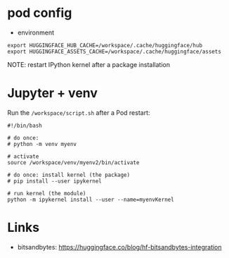 # pod config

- environment 
```
export HUGGINGFACE_HUB_CACHE=/workspace/.cache/huggingface/hub
export HUGGINGFACE_ASSETS_CACHE=/workspace/.cache/huggingface/assets
```

NOTE: restart IPython kernel after a package installation



# Jupyter + venv

Run the `/workspace/script.sh` after a Pod restart: 

```
#!/bin/bash 

# do once:
# python -m venv myenv

# activate
source /workspace/venv/myenv2/bin/activate

# do once: install kernel (the package)
# pip install --user ipykernel

# run kernel (the module)
python -m ipykernel install --user --name=myenvKernel
```

# Links

- bitsandbytes: https://huggingface.co/blog/hf-bitsandbytes-integration
